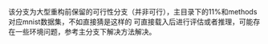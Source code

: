 该分支为大型重构前保留的可行性分支（并非可行），主目录下的11%和methods对应mnist数据集，不如直接猜是这样的
可直接载入后进行评估或者推理，可能存在一些环境问题，参考主分支下解决方法解决。